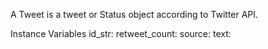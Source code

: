 A Tweet is a tweet or Status object according to Twitter API.

Instance Variables
	id_str:		<Object>
	retweet_count:		<Object>
	source:		<Object>
	text:		<Object>
	user:		<Object>

id_str
	- xxxxx

retweet_count
	- xxxxx

source
	- xxxxx

text
	- xxxxx

user
	- xxxxx
